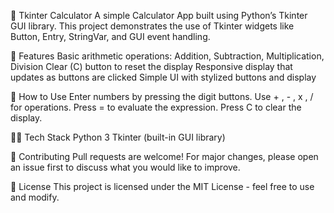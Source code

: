 🧮 Tkinter Calculator
A simple Calculator App built using Python’s Tkinter GUI library.
This project demonstrates the use of Tkinter widgets like Button, Entry, StringVar, and GUI event handling.

🚀 Features
Basic arithmetic operations: Addition, Subtraction, Multiplication, Division
Clear (C) button to reset the display
Responsive display that updates as buttons are clicked
Simple UI with stylized buttons and display

🎯 How to Use
Enter numbers by pressing the digit buttons.
Use + , - , x , / for operations.
Press = to evaluate the expression.
Press C to clear the display.


🧑‍💻 Tech Stack
Python 3
Tkinter (built-in GUI library)

🤝 Contributing
Pull requests are welcome! For major changes, please open an issue first to discuss what you would like to improve.

📜 License
This project is licensed under the MIT License - feel free to use and modify.
